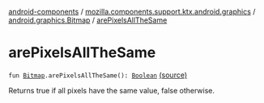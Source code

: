 [android-components](../../index.md) / [mozilla.components.support.ktx.android.graphics](../index.md) / [android.graphics.Bitmap](index.md) / [arePixelsAllTheSame](./are-pixels-all-the-same.md)

# arePixelsAllTheSame

`fun `[`Bitmap`](https://developer.android.com/reference/android/graphics/Bitmap.html)`.arePixelsAllTheSame(): `[`Boolean`](https://kotlinlang.org/api/latest/jvm/stdlib/kotlin/-boolean/index.html) [(source)](https://github.com/mozilla-mobile/android-components/blob/master/components/support/ktx/src/main/java/mozilla/components/support/ktx/android/graphics/Bitmap.kt#L54)

Returns true if all pixels have the same value, false otherwise.

